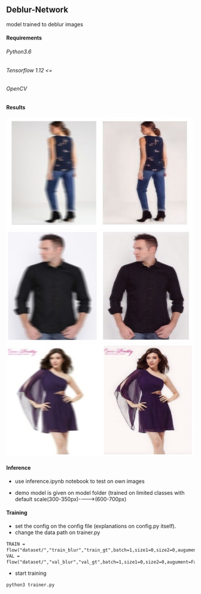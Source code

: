 ## Deblur-Network
model trained to deblur images


#### Requirements
###### Python3.6 
###### Tensorflow 1.12 <=
###### OpenCV

#### Results
<img src="https://github.com/anish9/Deblur-Network/blob/master/outputs/abc3.jpg" alt="Smiley Sface" height="300" width="500">
<img src="https://github.com/anish9/Deblur-Network/blob/master/outputs/abc2.jpg" alt="Smiley Sface" height="300" width="500">
<img src="https://github.com/anish9/Deblur-Network/blob/master/outputs/abc1.jpg" alt="Smiley Sface" height="300" width="500">

#### Inference
* use inference.ipynb notebook to test on own images 

* demo model is given on model folder (trained on limited classes with default scale(300-350px)---->(600-700px)

#### Training
* set the config on the config file (explanations on config.py itself).
* change the data path on trainer.py
```
TRAIN = flow("dataset/","train_blur","train_gt",batch=1,size1=0,size2=0,augument=False)
VAL = flow("dataset/","val_blur","val_gt",batch=1,size1=0,size2=0,augument=False)

```
* start training
```
python3 trainer.py

```
